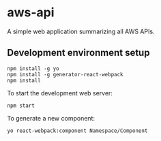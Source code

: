 aws-api
=======

A simple web application summarizing all AWS APIs.

## Development environment setup
```
npm install -g yo
npm install -g generator-react-webpack
npm install
```

To start the development web server:
```
npm start
```

To generate a new component:
```
yo react-webpack:component Namespace/Component
```
